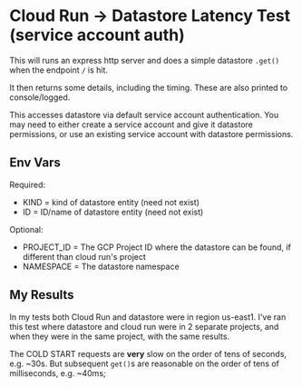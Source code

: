 # Cloud Run -> Datastore Latency Test (service account auth)

This will runs an express http server and does a simple datastore `.get()` when the endpoint `/` is hit.

It then returns some details, including the timing. These are also printed to console/logged.

This accesses datastore via default service account authentication. You may need to either create a service account and give it datastore permissions, or use an existing service account with datastore permissions.

## Env Vars
Required:   
* KIND = kind of datastore entity (need not exist)
* ID = ID/name of datastore entity (need not exist)

Optional:   
* PROJECT_ID = The GCP Project ID where the datastore can be found, if different than cloud run's project
* NAMESPACE = The datastore namespace


## My Results
In my tests both Cloud Run and datastore were in region us-east1. I've ran this test where datastore and cloud run were in 2 separate projects, and when they were in the same project, with the same results.

The COLD START requests are **very** slow on the order of tens of seconds, e.g. ~30s. But subsequent `get()`s are reasonable on the order of tens of milliseconds, e.g. ~40ms;